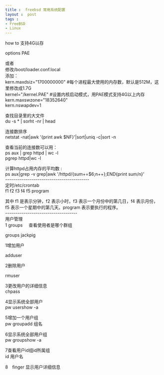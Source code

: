 ```yaml
---
title :  freebsd 常用系统配置
layout :  post
tags : 
- FreeBSD
- Linux
---
```

<div> <p>how to 支持4G以存</p><p>options PAE</p><p>或者<br>修改/boot/loader.conf.local<br>添加： <br>kern.maxdsiz="1700000000" #每个进程最大使用的内存数，默认是512M，这里修改成1.7G<br>kernel="/kernel.PAE" #设置内核启动模式，用PAE模式支持4G以上内存<br>kern.maxswzone="18352640"<br>kern.nswapdev=1</p><p>查找目录里的大文件<br>du -s * | sorht -nr | head</p><p>连接数排序<br>netstat -nat|awk '{print awk $NF}'|sort|uniq -c|sort -n</p><p>查看当前的连接数可以用：<br>ps aux | grep httpd | wc -l<br>pgrep httpd|wc -l</p><p>计算httpd占用内存的平均数 : <br>ps aux|grep -v grep|awk '/httpd/{sum+=$6;n++};END{print sum/n}'<br>------------------------------------------<br>定时/etc/crontab <br>f1 f2 f3 f4 f5 program</p><p>其中 f1 是表示分钟，f2 表示小时，f3 表示一个月份中的第几日，f4 表示月份，f5 表示一个星期中的第几天。program 表示要执行的程序。 <br>------------------------------------<br>用户管理<br>1 groups&nbsp;&nbsp;&nbsp;&nbsp;  查看使用者是哪个群组</p><p>groups jackpig</p><p>1增加用户</p><p>adduser</p><p>2删除用户</p><p>rmuser</p><p>3更改用户的详细信息<br>chpass</p><p>4显示系统全部用户<br>pw usershow -a</p><p>5增加一个用户组<br>pw groupadd 组名</p><p>6显示系统全部用户组<br>pw groupshow -a</p><p>7查看用户id组id所属组<br>id 用户名</p><p>8　finger 显示用户详细信息</p> </div>